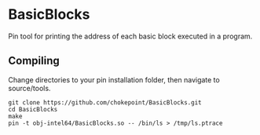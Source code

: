 # BasicBlocks
Pin tool for printing the address of each basic block executed in a program.

## Compiling
Change directories to your pin installation folder, then navigate to source/tools.
```
git clone https://github.com/chokepoint/BasicBlocks.git
cd BasicBlocks
make
pin -t obj-intel64/BasicBlocks.so -- /bin/ls > /tmp/ls.ptrace
```
